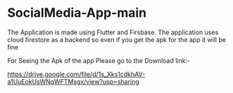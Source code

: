 # SocialMedia-App-main
The Application is made using Flutter and Firsbase. The application uses cloud firestore as a backend so even if you get the apk for the app it will be fine



For Seeing the Apk of the app Please go to the Download link:-

https://drive.google.com/file/d/1s_Xks1cdkhAV-a1UuEokUsWNqWFTMsgx/view?usp=sharing
